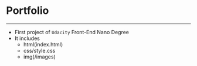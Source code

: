 # Portfolio
---
+ First project of `Udacity` Front-End Nano Degree
+ It includes
  - html(index.html)
  - css/style.css
  - img(/images)
